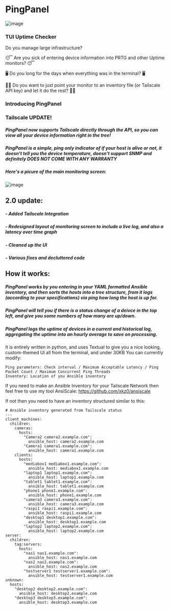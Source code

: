 # PingPanel
![image](https://github.com/user-attachments/assets/920bdd5e-e5fe-422c-a7f5-5a993c323cca)

###  TUI Uptime Checker
 Do you manage large infrastructure?
 
 😴 Are you sick of entering device information into PRTG and other Uptime monitors? 😴
 
 🖥️ Do you long for the days when everything was in the terminal? 🖥️

🧘‍♂️ Do you want to just point your monitor to an inventory file (or Tailscale API key) and let it do the rest? 🧘‍♂️
### Introducing PingPanel
### Tailscale UPDATE!
##### PingPanel now supports Tailscale directly through the API, so you can view all your device information right in the tree!
##### PingPanel is a simple, ping only indicator of if your host is alive or not, it doesn't tell you the device temperature, doesn't support SNMP and definitely DOES NOT COME WITH ANY WARRANTY
##### Here's a picure of the main monitoring screen:

![image](https://github.com/user-attachments/assets/ae36cde8-dba1-4095-ae78-5af908301792)

## 2.0 update:
##### - Added Tailscale Integration
##### - Redesigned layout of monitoring screen to include a live log, and also a latency over time graph
##### - Cleaned up the UI
##### - Various fixes and decluttered code

## How it works:

##### PingPanel works by you entering in your YAML formatted Ansible inventory, and then sorts the hosts into a tree structure, from it logs (according to your specifications) via ping how long the host is up for.
##### PingPanel will tell you if there is a status change of a deivce in the top left, and give you some numbers of how many are up/down.
##### PingPanel logs the uptime of devices in a current and historical log, aggregating the uptime into an hourly average to save on processing.


It is entirely written in python, and uses Textual to give you a nice looking, custom-themed UI all from the terminal, and under 30KB
You can currently modify:

```
Ping parameters: Check interval / Maximum Acceptable Latency / Ping Packet Count / Maximum Concurrent Ping Threads
Inventory: Location of you Ansible inventory
```

If you need to make an Ansible Inventory for your Tailscale Network then feel free to use my tool AnsiScale: https://github.com/xkz0/ansiscale

If not then you need to have an inventory structured similar to this:

```
# Ansible inventory generated from Tailscale status
---
client_machines:
  children:
    cameras:
      hosts:
        "Camera2 camera2.example.com":
          ansible_host: camera2.example.com
        "Camera1 camera1.example.com":
          ansible_host: camera1.example.com
    clients:
      hosts:
        "mediabox1 mediabox1.example.com":
          ansible_host: mediabox1.example.com
        "laptop1 laptop1.example.com":
          ansible_host: laptop1.example.com
        "tablet1 tablet1.example.com":
          ansible_host: tablet1.example.com
        "phone1 phone1.example.com":
          ansible_host: phone1.example.com
        "camera3 camera3.example.com":
          ansible_host: camera3.example.com
        "raspi1 raspi1.example.com":
          ansible_host: raspi1.example.com
        "desktop1 desktop1.example.com":
          ansible_host: desktop1.example.com
        "laptop2 laptop2.example.com":
          ansible_host: laptop2.example.com
server:
  children:
    tag:servers:
      hosts:
        "nas1 nas1.example.com":
          ansible_host: nas1.example.com
        "nas2 nas2.example.com":
          ansible_host: nas2.example.com
        "testserver1 testserver1.example.com":
          ansible_host: testserver1.example.com
unknown:
  hosts:
    "desktop2 desktop2.example.com":
      ansible_host: desktop2.example.com
    "desktop3 desktop3.example.com":
      ansible_host: desktop3.example.com
```
